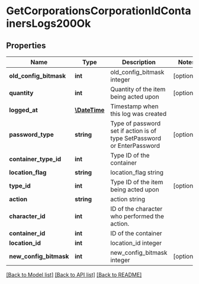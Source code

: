 # GetCorporationsCorporationIdContainersLogs200Ok

## Properties
Name | Type | Description | Notes
------------ | ------------- | ------------- | -------------
**old_config_bitmask** | **int** | old_config_bitmask integer | [optional] 
**quantity** | **int** | Quantity of the item being acted upon | [optional] 
**logged_at** | [**\DateTime**](\DateTime.md) | Timestamp when this log was created | 
**password_type** | **string** | Type of password set if action is of type SetPassword or EnterPassword | [optional] 
**container_type_id** | **int** | Type ID of the container | 
**location_flag** | **string** | location_flag string | 
**type_id** | **int** | Type ID of the item being acted upon | [optional] 
**action** | **string** | action string | 
**character_id** | **int** | ID of the character who performed the action. | 
**container_id** | **int** | ID of the container | 
**location_id** | **int** | location_id integer | 
**new_config_bitmask** | **int** | new_config_bitmask integer | [optional] 

[[Back to Model list]](../README.md#documentation-for-models) [[Back to API list]](../README.md#documentation-for-api-endpoints) [[Back to README]](../README.md)


